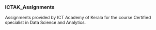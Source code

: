 ### ICTAK_Assignments
Assignments provided by ICT Academy of Kerala for the course Certified specialist in Data Science and Analytics.
